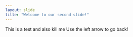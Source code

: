 ```yaml
---
layout: slide
title: "Welcome to our second slide!"
---
```

This is a test and also kill me
Use the left arrow to go back!
